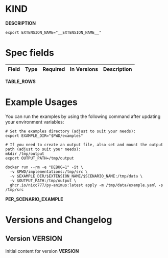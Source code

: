 # __KIND__

__DESCRIPTION__

```shell
export EXTENSION_NAME="__EXTENSION_NAME__"
```

# Spec fields

| Field | Type    | Required | In Versions | Description  |
|-------|:-------:|:--------:|:-----------:|--------------|
__TABLE_ROWS__

# Example Usages

You can run the examples by using the following command after updating your environment variables:

```shell
# Set the examples directory (adjust to suit your needs):
export EXAMPLE_DIR="$PWD/examples"

# If you need to create an output file, also set and mount the output path (adjust to suit your needs):
mkdir /tmp/output
export OUTPUT_PATH=/tmp/output

docker run --rm -e "DEBUG=1" -it \
  -v $PWD/implementations:/tmp/src \
  -v $EXAMPLE_DIR/$EXTENSION_NAME/$SCENARIO_NAME:/tmp/data \
  -v $OUTPUT_PATH:/tmp/output \
  ghcr.io/nicc777/py-animus:latest apply -m /tmp/data/example.yaml -s /tmp/src
```

__PER_SCENARIO_EXAMPLE__

# Versions and Changelog

## Version __VERSION__

Initial content for version __VERSION__
